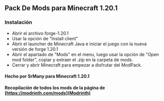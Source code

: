 ## Pack De Mods para Minecraft 1.20.1

### Instalación 

* Abrir el archivo forge-1.20.1
* Usar la opción de "Install client"
* Abrir el launcher de Minecraft Java e iniciar el juego con la nueva versión de forge 1.20.1
* Abrir el apartado de "Mods" en el menu, luego usar la opción de "Open mod folder", copiar y extraer el .zip en la carpeta de mods.
* Cerrar y abrir Minecraft para empezar a disfrutar del ModPack.


#### Hecho por SrMany para Minecraft 1.20.1

#### Recopilación de todos los mods de la página de [https://modrinth.com/mods](Modrinth)